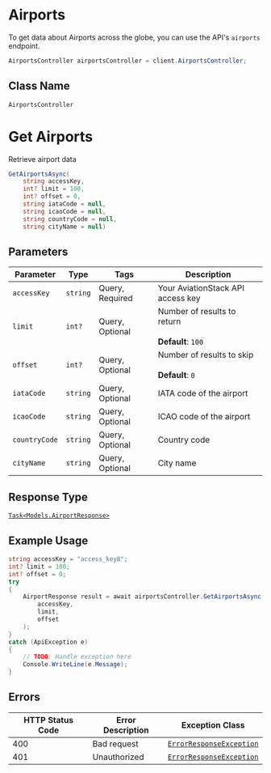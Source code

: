 # Airports

To get data about Airports across the globe, you can use the API's `airports` endpoint.

```csharp
AirportsController airportsController = client.AirportsController;
```

## Class Name

`AirportsController`


# Get Airports

Retrieve airport data

```csharp
GetAirportsAsync(
    string accessKey,
    int? limit = 100,
    int? offset = 0,
    string iataCode = null,
    string icaoCode = null,
    string countryCode = null,
    string cityName = null)
```

## Parameters

| Parameter | Type | Tags | Description |
|  --- | --- | --- | --- |
| `accessKey` | `string` | Query, Required | Your AviationStack API access key |
| `limit` | `int?` | Query, Optional | Number of results to return<br><br>**Default**: `100` |
| `offset` | `int?` | Query, Optional | Number of results to skip<br><br>**Default**: `0` |
| `iataCode` | `string` | Query, Optional | IATA code of the airport |
| `icaoCode` | `string` | Query, Optional | ICAO code of the airport |
| `countryCode` | `string` | Query, Optional | Country code |
| `cityName` | `string` | Query, Optional | City name |

## Response Type

[`Task<Models.AirportResponse>`](../../doc/models/airport-response.md)

## Example Usage

```csharp
string accessKey = "access_key8";
int? limit = 100;
int? offset = 0;
try
{
    AirportResponse result = await airportsController.GetAirportsAsync(
        accessKey,
        limit,
        offset
    );
}
catch (ApiException e)
{
    // TODO: Handle exception here
    Console.WriteLine(e.Message);
}
```

## Errors

| HTTP Status Code | Error Description | Exception Class |
|  --- | --- | --- |
| 400 | Bad request | [`ErrorResponseException`](../../doc/models/error-response-exception.md) |
| 401 | Unauthorized | [`ErrorResponseException`](../../doc/models/error-response-exception.md) |

